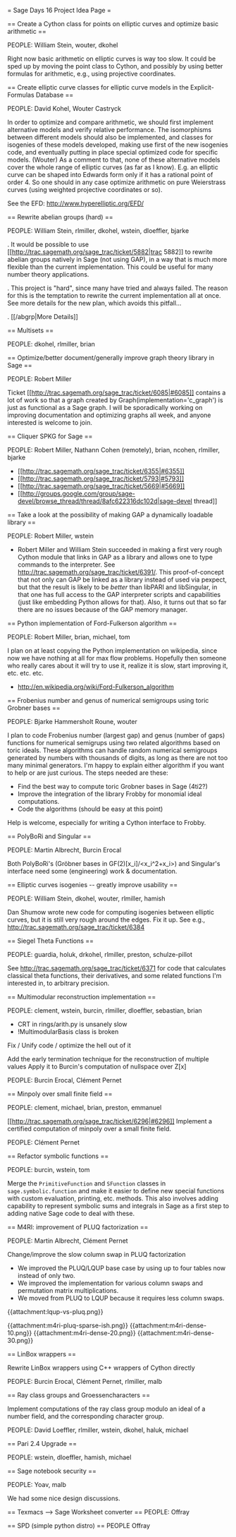 = Sage Days 16 Project Idea Page =


  
== Create a Cython class for points on elliptic curves and optimize basic arithmetic ==

PEOPLE: William Stein, wouter, dkohel

  Right now basic arithmetic on elliptic curves is way too slow.  It could be sped up by moving the point class to Cython, and possibly by using better formulas for arithmetic, e.g., using projective coordinates. 

== Create elliptic curve classes for elliptic curve models in the Explicit-Formulas Database ==

PEOPLE: David Kohel, Wouter Castryck

  In order to optimize and compare arithmetic, we should first implement alternative models and verify relative performance.  The isomorphisms between different models should also be implemented, and classes for isogenies of these models developed, making use first of the new isogenies code, and eventually putting in place special optimized code for specific models.
(Wouter) As a comment to that, none of these alternative models cover the whole range of elliptic curves (as far as I know). E.g. an elliptic curve can be shaped into Edwards form only if it has a rational point of order 4. So one should in any case optimize arithmetic on pure Weierstrass curves (using weighted projective coordinates or so).

See the EFD: http://www.hyperelliptic.org/EFD/

== Rewrite abelian groups (hard) ==

PEOPLE: William Stein, rlmiller, dkohel, wstein, dloeffler, bjarke

  . It would be possible to use [[http://trac.sagemath.org/sage_trac/ticket/5882|trac 5882]] to rewrite abelian groups natively in Sage (not using GAP), in a way that is much more flexible than the current implementation.  This could be useful for many number theory applications.   

  . This project is "hard", since many have tried and always failed. The reason for this is the temptation to rewrite the current implementation all at once. See more details for the new plan, which avoids this pitfall...

  . [[/abgrp|More Details]]

== Multisets ==

PEOPLE: dkohel, rlmiller, brian

== Optimize/better document/generally improve graph theory library in Sage ==

PEOPLE: Robert Miller

  Ticket [[http://trac.sagemath.org/sage_trac/ticket/6085|#6085]] contains a lot of work so that a graph created by Graph(implementation='c_graph') is just as functional as a Sage graph. I will be sporadically working on improving documentation and optimizing graphs all week, and anyone interested is welcome to join.

== Cliquer SPKG for Sage ==

PEOPLE: Robert Miller, Nathann Cohen (remotely), brian, ncohen, rlmiller, bjarke

 * [[http://trac.sagemath.org/sage_trac/ticket/6355|#6355]]
  * [[http://trac.sagemath.org/sage_trac/ticket/5793|#5793]]
  * [[http://trac.sagemath.org/sage_trac/ticket/5669|#5669]]
 * [[http://groups.google.com/group/sage-devel/browse_thread/thread/8afc622316dc102d|sage-devel thread]]

== Take a look at the possibility of making GAP a dynamically loadable library ==

PEOPLE: Robert Miller, wstein

  * Robert Miller and William Stein succeeded in making a first very rough Cython module that links in GAP as a library and allows one to type commands to the interpreter.  See http://trac.sagemath.org/sage_trac/ticket/6391/.   This proof-of-concept that not only can GAP be linked as a library instead of used via pexpect, but that the result is likely to be  *better* than libPARI and libSingular, in that one has full access to the GAP interpreter scripts and capabilities (just like embedding Python allows for that).   Also, it turns out that so far there are no issues because of the GAP memory manager. 

== Python implementation of Ford-Fulkerson algorithm ==

PEOPLE: Robert Miller, brian, michael, tom

I plan on at least copying the Python implementation on wikipedia, since now we have nothing at all for max flow problems. Hopefully then someone who really cares about it will try to use it, realize it is slow, start improving it, etc. etc. etc.

 * http://en.wikipedia.org/wiki/Ford-Fulkerson_algorithm

== Frobenius number and genus of numerical semigroups using toric Grobner bases ==

PEOPLE: Bjarke Hammersholt Roune, wouter

  I plan to code Frobenius number (largest gap) and genus (number of gaps) functions for numerical semigrups using two related algorithms based on toric ideals. These algorithms can handle random numerical semigroups generated by numbers with thousands of digits, as long as there are not too many minimal generators. I'm happy to explain either algorithm if you want to help or are just curious. The steps needed are these:

   * Find the best way to compute toric Grobner bases in Sage (4ti2?)
   * Improve the integration of the library Frobby for monomial ideal computations.
   * Code the algorithms (should be easy at this point)

  Help is welcome, especially for writing a Cython interface to Frobby.

== PolyBoRi and Singular ==

PEOPLE: Martin Albrecht, Burcin Erocal

Both PolyBoRi's (Gröbner bases in GF(2)[x_i]/<x_i^2+x_i>) and Singular's interface need some (engineering) work & documentation.

== Elliptic curves isogenies -- greatly improve usability ==

PEOPLE: William Stein, dkohel, wouter, rlmiller, hamish

Dan Shumow wrote new code for computing isogenies between elliptic curves, but it is still very rough around the edges.  Fix it up.  See e.g., http://trac.sagemath.org/sage_trac/ticket/6384

== Siegel Theta Functions ==

PEOPLE: guardia, holuk, drkohel, rlmiller, preston, schulze-pillot

See http://trac.sagemath.org/sage_trac/ticket/6371 for code that calculates classical theta functions, their derivatives, and some related functions I'm interested in, to arbitrary precision.

== Multimodular reconstruction implementation ==

PEOPLE: clement, wstein, burcin, rlmiller, dloeffler, sebastian, brian

   * CRT in rings/arith.py is unsanely slow
   * !MultimodularBasis class is broken

Fix / Unify code / optimize the hell out of it

Add the early termination technique for the reconstruction of multiple values
Apply it to Burcin's computation of nullspace over Z[x]

PEOPLE: Burcin Erocal, Clément Pernet

== Minpoly over small finite field ==

PEOPLE: clement, michael, brian, preston, emmanuel

[[http://trac.sagemath.org/sage_trac/ticket/6296|#6296]]
Implement a certified computation of minpoly over a small finite field.

PEOPLE: Clément Pernet

== Refactor symbolic functions ==

PEOPLE: burcin, wstein, tom

Merge the `PrimitiveFunction` and `SFunction` classes in `sage.symbolic.function` and make it easier to define new special functions with custom evaluation, printing, etc. methods. This also involves adding capability to represent symbolic sums and integrals in Sage as a first step to adding native Sage code to deal with these.


== M4RI: improvement of PLUQ factorization ==

PEOPLE: Martin Albrecht, Clément Pernet

Change/improve the slow column swap in PLUQ factorization

 * We improved the PLUQ/LQUP base case by using up to four tables now instead of only two.
 * We improved the implementation for various column swaps and permutation matrix multiplications.
 * We moved from PLUQ to LQUP because it requires less column swaps.

{{attachment:lqup-vs-pluq.png}}

{{attachment:m4ri-pluq-sparse-ish.png}}
{{attachment:m4ri-dense-10.png}}
{{attachment:m4ri-dense-20.png}}
{{attachment:m4ri-dense-30.png}}

== LinBox wrappers ==

Rewrite LinBox wrappers using C++ wrappers of Cython directly

PEOPLE: Burcin Erocal, Clément Pernet, rlmiller, malb

== Ray class groups and Groessencharacters ==

Implement computations of the ray class group modulo an ideal of a number field, and the corresponding character group.

PEOPLE: David Loeffler, rlmiller, wstein, dkohel, haluk, michael


== Pari 2.4 Upgrade ==

  PEOPLE: wstein, dloeffler, hamish, michael

== Sage notebook security ==

  PEOPLE: Yoav, malb

 We had some nice design discussions.

== Texmacs --> Sage Worksheet converter ==
  PEOPLE: Offray

== SPD (simple python distro) ==
  PEOPLE Offray

